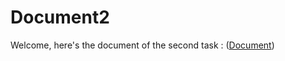# Document2

Welcome, here's the document of the second task : ([Document](https://github.com/oAmadu/Document2/blob/3af85ebc376b937ab773a1d3da167dd068b0984c/%D8%B3%D9%84%D8%A7%D9%84%20%D8%A7%D9%84%D8%A7%D9%85%D8%AF%D8%A7%D8%AF.docx))
